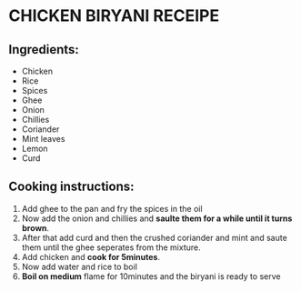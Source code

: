 # CHICKEN BIRYANI RECEIPE

## Ingredients:

- Chicken
- Rice
- Spices
- Ghee
- Onion
- Chillies
- Coriander
- Mint leaves
- Lemon
- Curd

## Cooking instructions:
1. Add ghee to the pan and fry the spices in the oil
2. Now add the onion and chillies and **saulte them for a while until it turns brown**.
3. After that add curd and then the crushed coriander and mint and saute them until the ghee seperates from the mixture.
4. Add chicken and **cook for 5minutes**.
5. Now add water and rice to boil
6. **Boil on medium** flame for 10minutes and the biryani is ready to serve

